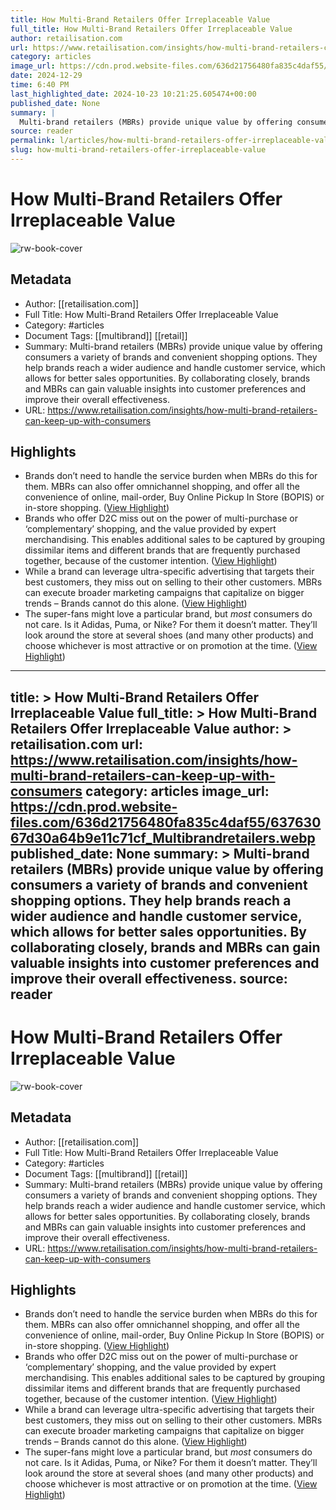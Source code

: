 ```yaml
---
title: How Multi-Brand Retailers Offer Irreplaceable Value
full_title: How Multi-Brand Retailers Offer Irreplaceable Value
author: retailisation.com
url: https://www.retailisation.com/insights/how-multi-brand-retailers-can-keep-up-with-consumers
category: articles
image_url: https://cdn.prod.website-files.com/636d21756480fa835c4daf55/63763067d30a64b9e11c71cf_Multibrandretailers.webp
date: 2024-12-29
time: 6:40 PM
last_highlighted_date: 2024-10-23 10:21:25.605474+00:00
published_date: None
summary: |
  Multi-brand retailers (MBRs) provide unique value by offering consumers a variety of brands and convenient shopping options. They help brands reach a wider audience and handle customer service, which allows for better sales opportunities. By collaborating closely, brands and MBRs can gain valuable insights into customer preferences and improve their overall effectiveness.
source: reader
permalink: l/articles/how-multi-brand-retailers-offer-irreplaceable-value
slug: how-multi-brand-retailers-offer-irreplaceable-value
---
```

# How Multi-Brand Retailers Offer Irreplaceable Value

![rw-book-cover](https://cdn.prod.website-files.com/636d21756480fa835c4daf55/63763067d30a64b9e11c71cf_Multibrandretailers.webp)

## Metadata
- Author: [[retailisation.com]]
- Full Title: How Multi-Brand Retailers Offer Irreplaceable Value
- Category: #articles
- Document Tags: [[multibrand]] [[retail]] 
- Summary: Multi-brand retailers (MBRs) provide unique value by offering consumers a variety of brands and convenient shopping options. They help brands reach a wider audience and handle customer service, which allows for better sales opportunities. By collaborating closely, brands and MBRs can gain valuable insights into customer preferences and improve their overall effectiveness.
- URL: https://www.retailisation.com/insights/how-multi-brand-retailers-can-keep-up-with-consumers

## Highlights
- Brands don’t need to handle the service burden when MBRs do this for them. MBRs can also offer omnichannel shopping, and offer all the convenience of online, mail-order, Buy Online Pickup In Store (BOPIS) or in-store shopping. ([View Highlight](https://read.readwise.io/read/01jawe9grsack6qwrjyt11wyb6))
- Brands who offer D2C miss out on the power of multi-purchase or ‘complementary’ shopping, and the value provided by expert merchandising. This enables additional sales to be captured by grouping dissimilar items and different brands that are frequently purchased together, because of the customer intention. ([View Highlight](https://read.readwise.io/read/01jawe9vcq0jh8zx1sngn0jj77))
- While a brand can leverage ultra-specific advertising that targets their best customers, they miss out on selling to their other customers. MBRs can execute broader marketing campaigns that capitalize on bigger trends – Brands cannot do this alone. ([View Highlight](https://read.readwise.io/read/01jaweaadhyvz6vrvh7wg0f1kj))
- The super-fans might love a particular brand, but *most* consumers do not care. Is it Adidas, Puma, or Nike? For them it doesn’t matter. They’ll look around the store at several shoes (and many other products) and choose whichever is most attractive or on promotion at the time. ([View Highlight](https://read.readwise.io/read/01jaweagdzf7gb4gbxwtbpzrb8))


---
title: >
  How Multi-Brand Retailers Offer Irreplaceable Value
full_title: >
  How Multi-Brand Retailers Offer Irreplaceable Value
author: >
  retailisation.com
url: https://www.retailisation.com/insights/how-multi-brand-retailers-can-keep-up-with-consumers
category: articles
image_url: https://cdn.prod.website-files.com/636d21756480fa835c4daf55/63763067d30a64b9e11c71cf_Multibrandretailers.webp
published_date: None
summary: >
  Multi-brand retailers (MBRs) provide unique value by offering consumers a variety of brands and convenient shopping options. They help brands reach a wider audience and handle customer service, which allows for better sales opportunities. By collaborating closely, brands and MBRs can gain valuable insights into customer preferences and improve their overall effectiveness.
source: reader
---
# How Multi-Brand Retailers Offer Irreplaceable Value

![rw-book-cover](https://cdn.prod.website-files.com/636d21756480fa835c4daf55/63763067d30a64b9e11c71cf_Multibrandretailers.webp)

## Metadata
- Author: [[retailisation.com]]
- Full Title: How Multi-Brand Retailers Offer Irreplaceable Value
- Category: #articles
- Document Tags: [[multibrand]] [[retail]] 
- Summary: Multi-brand retailers (MBRs) provide unique value by offering consumers a variety of brands and convenient shopping options. They help brands reach a wider audience and handle customer service, which allows for better sales opportunities. By collaborating closely, brands and MBRs can gain valuable insights into customer preferences and improve their overall effectiveness.
- URL: https://www.retailisation.com/insights/how-multi-brand-retailers-can-keep-up-with-consumers

## Highlights
- Brands don’t need to handle the service burden when MBRs do this for them. MBRs can also offer omnichannel shopping, and offer all the convenience of online, mail-order, Buy Online Pickup In Store (BOPIS) or in-store shopping. ([View Highlight](https://read.readwise.io/read/01jawe9grsack6qwrjyt11wyb6))
- Brands who offer D2C miss out on the power of multi-purchase or ‘complementary’ shopping, and the value provided by expert merchandising. This enables additional sales to be captured by grouping dissimilar items and different brands that are frequently purchased together, because of the customer intention. ([View Highlight](https://read.readwise.io/read/01jawe9vcq0jh8zx1sngn0jj77))
- While a brand can leverage ultra-specific advertising that targets their best customers, they miss out on selling to their other customers. MBRs can execute broader marketing campaigns that capitalize on bigger trends – Brands cannot do this alone. ([View Highlight](https://read.readwise.io/read/01jaweaadhyvz6vrvh7wg0f1kj))
- The super-fans might love a particular brand, but *most* consumers do not care. Is it Adidas, Puma, or Nike? For them it doesn’t matter. They’ll look around the store at several shoes (and many other products) and choose whichever is most attractive or on promotion at the time. ([View Highlight](https://read.readwise.io/read/01jaweagdzf7gb4gbxwtbpzrb8))


